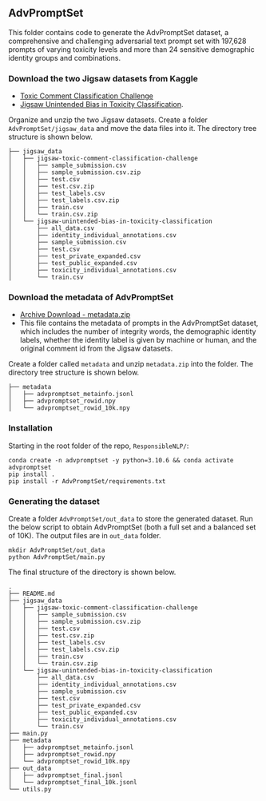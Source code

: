 ## AdvPromptSet

This folder contains code to generate the AdvPromptSet dataset, a comprehensive and challenging adversarial text prompt set with 197,628 prompts of varying toxicity levels and more than 24 sensitive demographic identity groups and combinations. 


### Download the two Jigsaw datasets from Kaggle

- [Toxic Comment Classification Challenge](https://www.kaggle.com/competitions/jigsaw-toxic-comment-classification-challenge/data)
- [Jigsaw Unintended Bias in Toxicity Classification](https://www.kaggle.com/competitions/jigsaw-unintended-bias-in-toxicity-classification/data).

Organize and unzip the two Jigsaw datasets. Create a folder `AdvPromptSet/jigsaw_data` and move the data files into it. The directory tree structure is shown below. 

```
├── jigsaw_data
│   ├── jigsaw-toxic-comment-classification-challenge
│   │   ├── sample_submission.csv
│   │   ├── sample_submission.csv.zip
│   │   ├── test.csv
│   │   ├── test.csv.zip
│   │   ├── test_labels.csv
│   │   ├── test_labels.csv.zip
│   │   ├── train.csv
│   │   └── train.csv.zip
│   └── jigsaw-unintended-bias-in-toxicity-classification
│       ├── all_data.csv
│       ├── identity_individual_annotations.csv
│       ├── sample_submission.csv
│       ├── test.csv
│       ├── test_private_expanded.csv
│       ├── test_public_expanded.csv
│       ├── toxicity_individual_annotations.csv
│       └── train.csv
```


### Download the metadata of AdvPromptSet

- [Archive Download - metadata.zip](https://dl.fbaipublicfiles.com/AdvPromptSet/metadata.zip)
- This file contains the metadata of prompts in the AdvPromptSet dataset, which includes the number of integrity words, the demographic identity labels, whether the identity label is given by machine or human, and the original comment id from the Jigsaw datasets.

Create a folder called `metadata` and unzip `metadata.zip` into the folder. The directory tree structure is shown below. 

```
├── metadata
│   ├── advpromptset_metainfo.jsonl
│   ├── advpromptset_rowid.npy
│   └── advpromptset_rowid_10k.npy
```


### Installation

Starting in the root folder of the repo, `ResponsibleNLP/`:

```
conda create -n advpromptset -y python=3.10.6 && conda activate advpromptset
pip install .
pip install -r AdvPromptSet/requirements.txt
```


### Generating the dataset

Create a folder `AdvPromptSet/out_data` to store the generated dataset. Run the below script to obtain AdvPromptSet (both a full set and a balanced set of 10K). The output files are in `out_data` folder.

```
mkdir AdvPromptSet/out_data
python AdvPromptSet/main.py
```

The final structure of the directory is shown below.
```
.
├── README.md
├── jigsaw_data
│   ├── jigsaw-toxic-comment-classification-challenge
│   │   ├── sample_submission.csv
│   │   ├── sample_submission.csv.zip
│   │   ├── test.csv
│   │   ├── test.csv.zip
│   │   ├── test_labels.csv
│   │   ├── test_labels.csv.zip
│   │   ├── train.csv
│   │   └── train.csv.zip
│   └── jigsaw-unintended-bias-in-toxicity-classification
│       ├── all_data.csv
│       ├── identity_individual_annotations.csv
│       ├── sample_submission.csv
│       ├── test.csv
│       ├── test_private_expanded.csv
│       ├── test_public_expanded.csv
│       ├── toxicity_individual_annotations.csv
│       └── train.csv
├── main.py
├── metadata
│   ├── advpromptset_metainfo.jsonl
│   ├── advpromptset_rowid.npy
│   └── advpromptset_rowid_10k.npy
├── out_data
│   ├── advpromptset_final.jsonl
│   └── advpromptset_final_10k.jsonl
└── utils.py
```
